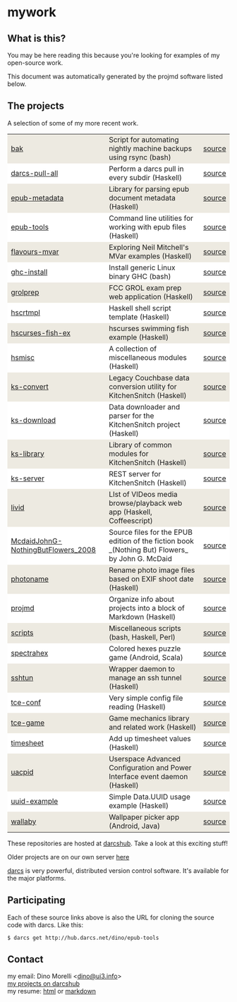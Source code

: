 # mywork


## What is this?

You may be here reading this because you're looking for examples of my open-source work.

This document was automatically generated by the projmd software listed below.


## The projects

A selection of some of my more recent work.

<table>
   <tr style='background-color: #EDEAE1;'><td><a href='http://hub.darcs.net/dino/bak'>bak</a></td><td>Script for automating nightly machine backups using rsync (bash)</td><td><a href='http://hub.darcs.net/dino/bak'>source</a></td></tr>
   <tr style='background-color: white;'><td><a href='http://hub.darcs.net/dino/darcs-pull-all'>darcs-pull-all</a></td><td>Perform a darcs pull in every subdir (Haskell)</td><td><a href='http://hub.darcs.net/dino/darcs-pull-all'>source</a></td></tr>
   <tr style='background-color: #EDEAE1;'><td><a href='http://hub.darcs.net/dino/epub-metadata'>epub-metadata</a></td><td>Library for parsing epub document metadata (Haskell)</td><td><a href='http://hub.darcs.net/dino/epub-metadata'>source</a></td></tr>
   <tr style='background-color: white;'><td><a href='http://hub.darcs.net/dino/epub-tools'>epub-tools</a></td><td>Command line utilities for working with epub files (Haskell)</td><td><a href='http://hub.darcs.net/dino/epub-tools'>source</a></td></tr>
   <tr style='background-color: #EDEAE1;'><td><a href='http://hub.darcs.net/dino/flavours-mvar'>flavours-mvar</a></td><td>Exploring Neil Mitchell's MVar examples (Haskell)</td><td><a href='http://hub.darcs.net/dino/flavours-mvar'>source</a></td></tr>
   <tr style='background-color: white;'><td><a href='http://hub.darcs.net/dino/ghc-install'>ghc-install</a></td><td>Install generic Linux binary GHC (bash)</td><td><a href='http://hub.darcs.net/dino/ghc-install'>source</a></td></tr>
   <tr style='background-color: #EDEAE1;'><td><a href='http://hub.darcs.net/dino/grolprep'>grolprep</a></td><td>FCC GROL exam prep web application (Haskell)</td><td><a href='http://hub.darcs.net/dino/grolprep'>source</a></td></tr>
   <tr style='background-color: white;'><td><a href='http://hub.darcs.net/dino/hscrtmpl'>hscrtmpl</a></td><td>Haskell shell script template (Haskell)</td><td><a href='http://hub.darcs.net/dino/hscrtmpl'>source</a></td></tr>
   <tr style='background-color: #EDEAE1;'><td><a href='http://hub.darcs.net/dino/hscurses-fish-ex'>hscurses-fish-ex</a></td><td>hscurses swimming fish example (Haskell)</td><td><a href='http://hub.darcs.net/dino/hscurses-fish-ex'>source</a></td></tr>
   <tr style='background-color: white;'><td><a href='http://hub.darcs.net/dino/hsmisc'>hsmisc</a></td><td>A collection of miscellaneous modules (Haskell)</td><td><a href='http://hub.darcs.net/dino/hsmisc'>source</a></td></tr>
   <tr style='background-color: #EDEAE1;'><td><a href='http://hub.darcs.net/dino/ks-convert'>ks-convert</a></td><td>Legacy Couchbase data conversion utility for KitchenSnitch (Haskell)</td><td><a href='http://hub.darcs.net/dino/ks-convert'>source</a></td></tr>
   <tr style='background-color: white;'><td><a href='http://hub.darcs.net/dino/ks-download'>ks-download</a></td><td>Data downloader and parser for the KitchenSnitch project (Haskell)</td><td><a href='http://hub.darcs.net/dino/ks-download'>source</a></td></tr>
   <tr style='background-color: #EDEAE1;'><td><a href='http://hub.darcs.net/dino/ks-library'>ks-library</a></td><td>Library of common modules for KitchenSnitch (Haskell)</td><td><a href='http://hub.darcs.net/dino/ks-library'>source</a></td></tr>
   <tr style='background-color: white;'><td><a href='http://hub.darcs.net/dino/ks-server'>ks-server</a></td><td>REST server for KitchenSnitch (Haskell)</td><td><a href='http://hub.darcs.net/dino/ks-server'>source</a></td></tr>
   <tr style='background-color: #EDEAE1;'><td><a href='http://hub.darcs.net/dino/livid'>livid</a></td><td>LIst of VIDeos media browse/playback web app (Haskell, Coffeescript)</td><td><a href='http://hub.darcs.net/dino/livid'>source</a></td></tr>
   <tr style='background-color: white;'><td><a href='http://hub.darcs.net/dino/McdaidJohnG-NothingButFlowers_2008'>McdaidJohnG-NothingButFlowers_2008</a></td><td>Source files for the EPUB edition of the fiction book _(Nothing But) Flowers_ by John G. McDaid</td><td><a href='http://hub.darcs.net/dino/McdaidJohnG-NothingButFlowers_2008'>source</a></td></tr>
   <tr style='background-color: #EDEAE1;'><td><a href='http://hub.darcs.net/dino/photoname'>photoname</a></td><td>Rename photo image files based on EXIF shoot date (Haskell)</td><td><a href='http://hub.darcs.net/dino/photoname'>source</a></td></tr>
   <tr style='background-color: white;'><td><a href='http://hub.darcs.net/dino/projmd'>projmd</a></td><td>Organize info about projects into a block of Markdown (Haskell)</td><td><a href='http://hub.darcs.net/dino/projmd'>source</a></td></tr>
   <tr style='background-color: #EDEAE1;'><td><a href='http://hub.darcs.net/dino/scripts'>scripts</a></td><td>Miscellaneous scripts (bash, Haskell, Perl)</td><td><a href='http://hub.darcs.net/dino/scripts'>source</a></td></tr>
   <tr style='background-color: white;'><td><a href='http://hub.darcs.net/dino/spectrahex'>spectrahex</a></td><td>Colored hexes puzzle game (Android, Scala)</td><td><a href='http://hub.darcs.net/dino/spectrahex'>source</a></td></tr>
   <tr style='background-color: #EDEAE1;'><td><a href='http://hub.darcs.net/dino/sshtun'>sshtun</a></td><td>Wrapper daemon to manage an ssh tunnel (Haskell)</td><td><a href='http://hub.darcs.net/dino/sshtun'>source</a></td></tr>
   <tr style='background-color: white;'><td><a href='http://hub.darcs.net/dino/tce-conf'>tce-conf</a></td><td>Very simple config file reading (Haskell)</td><td><a href='http://hub.darcs.net/dino/tce-conf'>source</a></td></tr>
   <tr style='background-color: #EDEAE1;'><td><a href='http://hub.darcs.net/dino/tce-game'>tce-game</a></td><td>Game mechanics library and related work (Haskell)</td><td><a href='http://hub.darcs.net/dino/tce-game'>source</a></td></tr>
   <tr style='background-color: white;'><td><a href='http://hub.darcs.net/dino/timesheet'>timesheet</a></td><td>Add up timesheet values (Haskell)</td><td><a href='http://hub.darcs.net/dino/timesheet'>source</a></td></tr>
   <tr style='background-color: #EDEAE1;'><td><a href='http://hub.darcs.net/dino/uacpid'>uacpid</a></td><td>Userspace Advanced Configuration and Power Interface event daemon (Haskell)</td><td><a href='http://hub.darcs.net/dino/uacpid'>source</a></td></tr>
   <tr style='background-color: white;'><td><a href='http://hub.darcs.net/dino/uuid-example'>uuid-example</a></td><td>Simple Data.UUID usage example (Haskell)</td><td><a href='http://hub.darcs.net/dino/uuid-example'>source</a></td></tr>
   <tr style='background-color: #EDEAE1;'><td><a href='http://hub.darcs.net/dino/wallaby'>wallaby</a></td><td>Wallpaper picker app (Android, Java)</td><td><a href='http://hub.darcs.net/dino/wallaby'>source</a></td></tr>
</table>


These repositories are hosted at [darcshub](http://hub.darcs.net/dino). Take a look at this exciting stuff!

Older projects are on our own server [here](http://ui3.info/darcs/)

[darcs](http://darcs.net/) is very powerful, distributed version control software. It's available for the major platforms.


## Participating

Each of these source links above is also the URL for cloning the source code with darcs. Like this:

    $ darcs get http://hub.darcs.net/dino/epub-tools


## Contact

my email: Dino Morelli <[dino@ui3.info](mailto:dino@ui3.info)>  
[my projects on darcshub](http://hub.darcs.net/dino)  
my resume: [html](http://ui3.info/d/cv-DinoMorelli.html)
or [markdown](http://ui3.info/d/cv-DinoMorelli.md)

